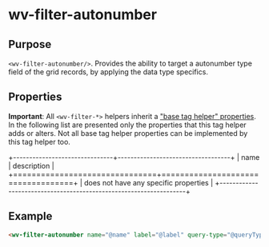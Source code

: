 ﻿<!--{"sort_order":10, "name": "wv-filter-autonumber", "label": "wv-filter-autonumber"}-->
# wv-filter-autonumber

## Purpose

`<wv-filter-autonumber/>`. Provides the ability to target a autonumber type field of the grid records, by applying the data type specifics.

## Properties
**Important**: All `<wv-filter-*>` helpers inherit a ["base tag helper" properties](docs/developer/tag-helpers/wv-filter-base). In the following list are presented only the properties that this tag helper adds or alters. Not all base tag helper properties can be implemented by this tag helper too.

+-------------------------------+-----------------------------------+
| name                          | description                       |
+===============================+===================================+
| does not have any specific properties                             | 
+-------------------------------------------------------------------+

## Example

```html
<wv-filter-autonumber name="@name" label="@label" query-type="@queryType" query-options="@queryOptions"></wv-filter-autonumber>
```

